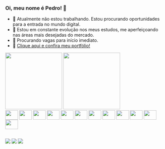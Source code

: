 ### Oi, meu nome é Pedro! 👋
- 🔭 Atualmente não estou trabalhando. Estou procurando oportunidades para a entrada no mundo digital.
- 🌱 Estou em constante evolução nos meus estudos, me aperfeiçoando nas áreas mais desejadas do mercado.
- 👯 Procurando vagas para início imediato.
- 📝 <a href="https://my-portfolio-pl.netlify.app" target="_blank">Clique aqui e confira meu portfólio!</a>

<div>
<img height="180em" src="https://github-readme-stats-sigma-five.vercel.app/api?username=PedroLucasMotta&show_icons=true&theme=transparent"/>
<img height="180em" src="https://github-readme-stats-sigma-five.vercel.app/api/top-langs/?username=PedroLucasMotta&show_icons=true&theme=transparent&layout=compact"/>
</div>

<div>
<img align="center" height="30" width="40" src="https://cdn.jsdelivr.net/gh/devicons/devicon/icons/html5/html5-original.svg"/>
<img align="center" height="30" width="40" src="https://cdn.jsdelivr.net/gh/devicons/devicon/icons/css3/css3-original.svg"/>
<img align="center" height="30" width="40" src="https://cdn.jsdelivr.net/gh/devicons/devicon/icons/javascript/javascript-original.svg"/>
<img align="center" height="30" width="40" src="https://cdn.jsdelivr.net/gh/devicons/devicon/icons/typescript/typescript-original.svg" />
<img align="center" height="30" width="40" src="https://cdn.jsdelivr.net/gh/devicons/devicon/icons/bootstrap/bootstrap-original.svg"/>
<img align="center" height="30" width="40" src="https://cdn.jsdelivr.net/gh/devicons/devicon/icons/sass/sass-original.svg" />
<img align="center" height="30" width="40" src="https://cdn.jsdelivr.net/gh/devicons/devicon/icons/git/git-original-wordmark.svg" />
<img align="center" height="30" width="40" src="https://cdn.jsdelivr.net/gh/devicons/devicon/icons/firebase/firebase-plain-wordmark.svg" />
<img align="center" height="30" width="40" src="https://cdn.jsdelivr.net/gh/devicons/devicon/icons/mysql/mysql-original-wordmark.svg" />
<img align="center" height="30" width="40" src="https://cdn.jsdelivr.net/gh/devicons/devicon/icons/react/react-original.svg" />
<img align="center" height="30" width="40" src="https://cdn.jsdelivr.net/gh/devicons/devicon/icons/nodejs/nodejs-original.svg" />
<img align="center" height="30" width="40" src="https://cdn.jsdelivr.net/gh/devicons/devicon/icons/tailwindcss/tailwindcss-original-wordmark.svg" />
</div>

##

<div>
<a href="https://www.instagram.com/pedrolucasmotta/" target="_blank"><img src="https://img.shields.io/badge/Instagram-E4405F?style=for-the-badge&logo=instagram&logoColor=white"></a>
<a href="mailto:pedrolucasamotta0@gmail.com" target="_blank"><img src="https://img.shields.io/badge/Gmail-D14836?style=for-the-badge&logo=gmail&logoColor=white"></a>
<a href="https://www.linkedin.com/in/pedro-lucas-alcantara-da-motta-18b37a165/" target="_blank"><img src="https://img.shields.io/badge/LinkedIn-0077B5?style=for-the-badge&logo=linkedin&logoColor=white"></a>
</div>
